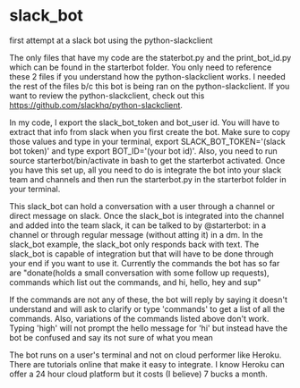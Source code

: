 # slack_bot
first attempt at a slack bot using the python-slackclient

The only files that have my code are the staterbot.py and the print_bot_id.py which can be found in the starterbot folder. You only need to reference these 2 files if you understand how the python-slackclient works. I needed the rest of the files b/c this bot is being ran on the python-slackclient. If you want to review the python-slackclient, check out this https://github.com/slackhq/python-slackclient. 

In my code, I export the slack_bot_token and bot_user id. You will have to extract that info from slack when you first create the bot. Make sure to copy those values and type in your terminal, export SLACK_BOT_TOKEN='(slack bot token)' and type export BOT_ID='(your bot id)'. Also, you need to run source starterbot/bin/activate in bash to get the starterbot activated. Once you have this set up, all you need to do is integrate the bot into your slack team and channels and then run the starterbot.py in the starterbot folder in your terminal.

This slack_bot can hold a conversation with a user through a channel or direct message on slack. Once the slack_bot is integrated into the channel and added into the team slack, it can be talked to by @starterbot: in a channel or through regular message (without atting it) in a dm. In the slack_bot example, the slack_bot only responds back with text. The slack_bot is capable of integration but that will have to be done through your end if you want to use it. Currently the commands the bot has so far are "donate(holds a small conversation with some follow up requests), commands which list out the commands, and hi, hello, hey and sup"

If the commands are not any of these, the bot will reply by saying it doesn't understand and will ask to clarify or type 'commands' to get a list of all the commands. Also, variations of the commands listed above don't work. Typing 'high' will not prompt the hello message for 'hi' but instead have the bot be confused and say its not sure of what you mean

The bot runs on a user's terminal and not on cloud performer like Heroku. There are tutorials online that make it easy to integrate. I know Heroku can offer a 24 hour cloud platform but it costs (I believe) 7 bucks a month. 


